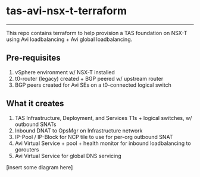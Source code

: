 # tas-avi-nsx-t-terraform
---
This repo contains terraform to help provision a TAS foundation on NSX-T using Avi loadbalancing + Avi global loadbalancing.

## Pre-requisites
1. vSphere environment w/ NSX-T installed
2. t0-router (legacy) created + BGP peered w/ upstream router
3. BGP peers created for Avi SEs on a t0-connected logical switch

## What it creates
1. TAS Infrastructure, Deployment, and Services T1s + logical switches, w/ outbound SNATs
2. Inbound DNAT to OpsMgr on Infrastructure network
3. IP-Pool / IP-Block for NCP tile to use for per-org outbound SNAT
4. Avi Virtual Service + pool + health monitor for inbound loadbalancing to gorouters
5. Avi Virtual Service for global DNS servicing

[insert some diagram here]
